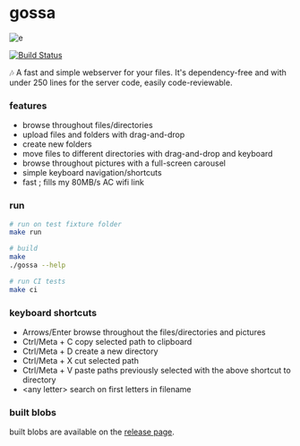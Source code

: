 gossa
=============

![e](https://user-images.githubusercontent.com/760637/45410804-f2c00e80-b672-11e8-8c2b-51d7fc0915aa.gif)

[![Build Status](https://travis-ci.org/pldubouilh/gossa.svg?branch=master)](https://travis-ci.org/pldubouilh/gossa)

🎶 A fast and simple webserver for your files. It's dependency-free and with under 250 lines for the server code, easily code-reviewable.

### features
  * browse throughout files/directories
  * upload files and folders with drag-and-drop
  * create new folders
  * move files to different directories with drag-and-drop and keyboard
  * browse throughout pictures with a full-screen carousel
  * simple keyboard navigation/shortcuts
  * fast ; fills my 80MB/s AC wifi link

### run
```sh
# run on test fixture folder
make run

# build
make
./gossa --help

# run CI tests
make ci
```

### keyboard shortcuts
  * Arrows/Enter  browse throughout the files/directories and pictures
  * Ctrl/Meta + C  copy selected path to clipboard
  * Ctrl/Meta + D  create a new directory
  * Ctrl/Meta + X  cut selected path
  * Ctrl/Meta + V  paste paths previously selected with the above shortcut to directory
  * \<any letter\>  search on first letters in filename

### built blobs
built blobs are available on the [release page](https://github.com/pldubouilh/gossa/releases).
